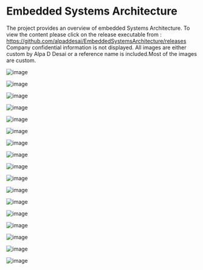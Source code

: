 # Embedded Systems Architecture

The project provides an overview of embedded Systems Architecture. To view the content please click on the release executable from : 
https://github.com/alpaddesai/EmbeddedSystemsArchitecture/releases  Company confidential information is not displayed. All images are either custom by Alpa D Desai or a reference name is included.Most of the images are custom. 


![image](MainWindowImage.png)

![image](SystemSoftwareLayer.png)

![image](ApplicationLayer.png)

![image](EmbeddedHardwareImage.png)

![image](AllegroEditorImage.png)

![image](SoC.png)

![image](MemoryAddressing.png)

![image](SoCCustomization.png)

![image](Interconnect.png)

![image](VerilogImage.png)

![image](FPGADesignCertificate.png)

![image](Verilog.png)

![image](HardentStudentCertificate.png)

![image](RahsoftADScertificate.jpg)

![image](XilinxCertifications.png)

![image](SDSoC.png)

![image](BachelorofEngineering_EE.png)
